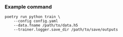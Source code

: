 ### Example command

```
poetry run python train \
    --config config.yaml
    --data.fname /path/to/data.h5
    --trainer.logger.save_dir /path/to/save/outputs
```

